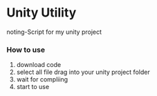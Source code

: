 # Unity Utility
noting-Script for my unity project

### How to use
1. download code
2. select all file drag into your unity project folder
3. wait for compliing
4. start to use